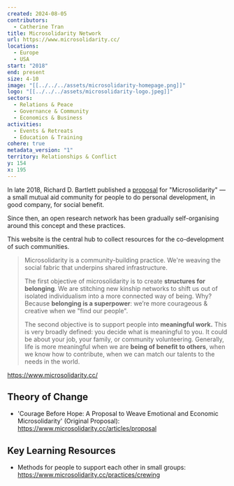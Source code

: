 ```yaml
---
created: 2024-08-05
contributors:
  - Catherine Tran
title: Microsolidarity Network
url: https://www.microsolidarity.cc/
locations:
  - Europe
  - USA
start: "2018"
end: present
size: 4-10
image: "[[../../../assets/microsolidarity-homepage.png]]"
logo: "[[../../../assets/microsolidarity-logo.jpeg]]"
sectors:
  - Relations & Peace
  - Governance & Community
  - Economics & Business
activities:
  - Events & Retreats
  - Education & Training
cohere: true
metadata_version: "1"
territory: Relationships & Conflict
y: 154
x: 195
---
```

In late 2018, Richard D. Bartlett published a [proposal](https://www.microsolidarity.cc/articles/proposal) for "Microsolidarity" — a small mutual aid community for people to do personal development, in good company, for social benefit.

Since then, an open research network has been gradually self-organising around this concept and these practices.

This website is the central hub to collect resources for the co-development of such communities. 

>Microsolidarity is a community-building practice. We're weaving the social fabric that underpins shared infrastructure.
>
>The first objective of microsolidarity is to create **structures for belonging**. We are stitching new kinship networks to shift us out of isolated individualism into a more connected way of being. Why? Because **belonging is a superpower**: we’re more courageous & creative when we "find our people".
>
>The second objective is to support people into **meaningful work.** This is very broadly defined: you decide what is meaningful to you. It could be about your job, your family, or community volunteering. Generally, life is more meaningful when we are **being of benefit to others**, when we know how to contribute, when we can match our talents to the needs in the world.

https://www.microsolidarity.cc/

## Theory of Change

- 'Courage Before Hope: A Proposal to Weave Emotional and Economic Microsolidarity' (Original Proposal): https://www.microsolidarity.cc/articles/proposal

## Key Learning Resources

- Methods for people to support each other in small groups: https://www.microsolidarity.cc/practices/crewing











